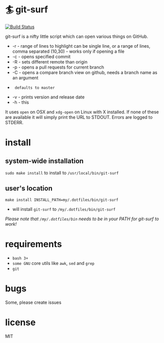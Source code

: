 :surfer: git-surf
==========

[![Build Status](https://travis-ci.org/lukaszkorecki/git-surf.png?branch=master)](https://travis-ci.org/lukaszkorecki/git-surf) 


git-surf is a nifty little script which can open various things on GitHub.

* -r - range of lines to highlight can be single line, or a range of lines, comma
       separated (10,30) - works only if opening a file
* -c - opens specified commit
* -R - sets different remote than origin
* -p - opens a pull requests for current branch
* -C - opens a compare branch view on github, needs a branch name as an argument
*      defaults to master
* -v - prints version and release date
* -h - this

It uses `open` on OSX and `xdg-open` on Linux with X installed. If none of these
are available it will simply print the URL to STDOUT. Errors are logged to STDERR.


install
=======

system-wide installation
------------------------

`sudo make install` to install to `/usr/local/bin/git-surf`

user's location
---------------

`make install INSTALL_PATH=my/.dotfiles/bin/git-surf`
  - will install `git-surf` to `/my/.dotfiles/bin/git-surf`

*Please note that `/my/.dotfiles/bin` needs to be in your PATH for git-surf to work!*


requirements
============

- `bash 3+`
- `some GNU` core utils like `awk`, `sed` and `grep`
- `git`

bugs
====


Some, please create issues


license
=======

MIT


